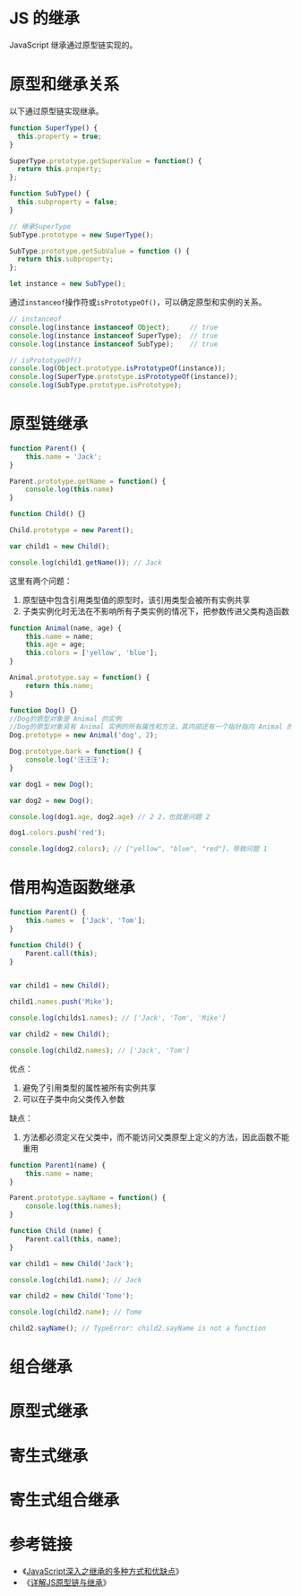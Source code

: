 # JS 的继承
JavaScript 继承通过原型链实现的。

# 原型和继承关系
以下通过原型链实现继承。
```js
function SuperType() {
  this.property = true;
}

SuperType.prototype.getSuperValue = function() {
  return this.property;
};

function SubType() {
  this.subproperty = false;
}

// 继承SuperType
SubType.prototype = new SuperType();

SubType.prototype.getSubValue = function () {
  return this.subproperty;
};

let instance = new SubType();

```
通过`instanceof`操作符或`isPrototypeOf()`，可以确定原型和实例的关系。
```js
// instanceof
console.log(instance instanceof Object);     // true
console.log(instance instanceof SuperType);  // true
console.log(instance instanceof SubType);    // true

// isPrototypeOf()
console.log(Object.prototype.isPrototypeOf(instance));
console.log(SuperType.prototype.isPrototypeOf(instance));
console.log(SubType.prototype.isPrototype);
```

# 原型链继承
```js
function Parent() {
    this.name = 'Jack';
}

Parent.prototype.getName = function() {
    console.log(this.name)
}

function Child() {}

Child.prototype = new Parent();

var child1 = new Child();

console.log(child1.getName()); // Jack
```
这里有两个问题：
1. 原型链中包含引用类型值的原型时，该引用类型会被所有实例共享
2. 子类实例化时无法在不影响所有子类实例的情况下，把参数传进父类构造函数
```js
function Animal(name, age) {
    this.name = name;
    this.age = age;
    this.colors = ['yellow', 'blue'];
}

Animal.prototype.say = function() {
    return this.name;
}

function Dog() {}
//Dog的原型对象是 Animal 的实例
//Dog的原型对象具有 Animal 实例的所有属性和方法，其内部还有一个指针指向 Animal 的原型
Dog.prototype = new Animal('dog', 2);

Dog.prototype.bark = function() {
    console.log('汪汪汪');
}

var dog1 = new Dog();

var dog2 = new Dog();

console.log(dog1.age, dog2.age) // 2 2，也就是问题 2

dog1.colors.push('red');

console.log(dog2.colors); // ["yellow", "blue", "red"]，导致问题 1
```

# 借用构造函数继承
```js
function Parent() {
    this.names =  ['Jack', 'Tom'];
}

function Child() {
    Parent.call(this);
}


var child1 = new Child();

child1.names.push('Mike');

console.log(childs1.names); // ['Jack', 'Tom', 'Mike']

var child2 = new Child();

console.log(child2.names); // ['Jack', 'Tom']
```
优点：
1. 避免了引用类型的属性被所有实例共享
2. 可以在子类中向父类传入参数  
   
缺点：
1. 方法都必须定义在父类中，而不能访问父类原型上定义的方法，因此函数不能重用

```js
function Parent1(name) {
    this.name = name;
}

Parent.prototype.sayName = function() {
    console.log(this.names);
}

function Child (name) {
    Parent.call(this, name);
}

var child1 = new Child('Jack');

console.log(child1.name); // Jack

var child2 = new Child('Tome');

console.log(child2.name); // Tome

child2.sayName(); // TypeError: child2.sayName is not a function
```


# 组合继承

# 原型式继承

# 寄生式继承

# 寄生式组合继承

# 参考链接
- 《[JavaScript深入之继承的多种方式和优缺点](https://github.com/mqyqingfeng/Blog/issues/16)》
- 《[详解JS原型链与继承](http://louiszhai.github.io/2015/12/15/prototypeChain)》